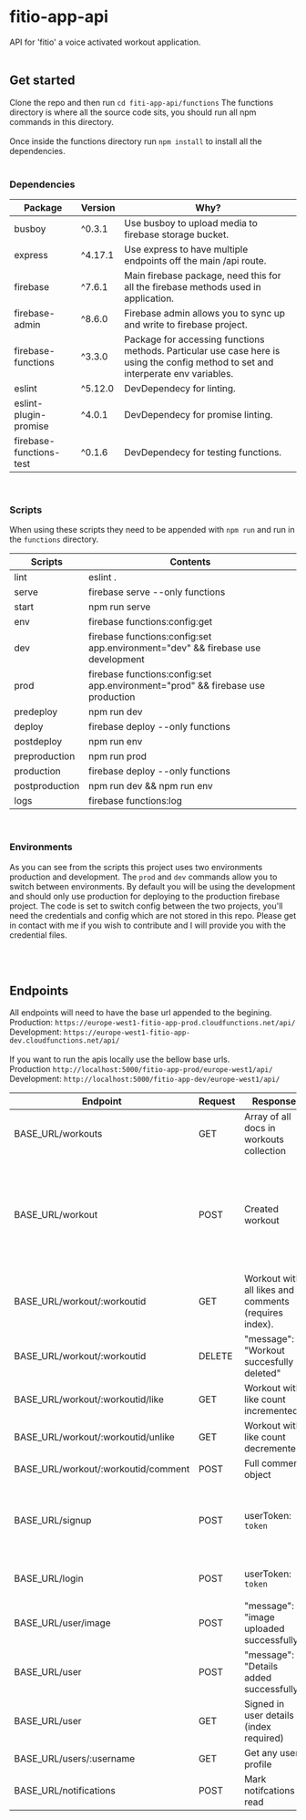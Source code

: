 # fitio-app-api

API for 'fitio' a voice activated workout application.
<br/><br/>

## Get started

Clone the repo and then run `cd fiti-app-api/functions` The functions directory is where all the source code sits, you should run all npm commands in this directory.<br/><br/>
Once inside the functions directory run `npm install` to install all the dependencies.<br/>
<br/>

### Dependencies

| Package                 | Version | Why?                                                                                                                               |
| ----------------------- | ------- | ---------------------------------------------------------------------------------------------------------------------------------- |
| busboy                  | ^0.3.1  | Use busboy to upload media to firebase storage bucket.                                                                             |
| express                 | ^4.17.1 | Use express to have multiple endpoints off the main /api route.                                                                    |
| firebase                | ^7.6.1  | Main firebase package, need this for all the firebase methods used in application.                                                 |
| firebase-admin          | ^8.6.0  | Firebase admin allows you to sync up and write to firebase project.                                                                |
| firebase-functions      | ^3.3.0  | Package for accessing functions methods. Particular use case here is using the config method to set and interperate env variables. |
| eslint                  | ^5.12.0 | DevDependecy for linting.                                                                                                          |
| eslint-plugin-promise   | ^4.0.1  | DevDependecy for promise linting.                                                                                                  |
| firebase-functions-test | ^0.1.6  | DevDependecy for testing functions.                                                                                                |

<br/>

### Scripts

When using these scripts they need to be appended with `npm run` and run in the `functions` directory.

| Scripts        | Contents                                                                          |
| -------------- | --------------------------------------------------------------------------------- |
| lint           | eslint .                                                                          |
| serve          | firebase serve --only functions                                                   |
| start          | npm run serve                                                                     |
| env            | firebase functions:config:get                                                     |
| dev            | firebase functions:config:set app.environment=\"dev\" && firebase use development |
| prod           | firebase functions:config:set app.environment=\"prod\" && firebase use production |
| predeploy      | npm run dev                                                                       |
| deploy         | firebase deploy --only functions                                                  |
| postdeploy     | npm run env                                                                       |
| preproduction  | npm run prod                                                                      |
| production     | firebase deploy --only functions                                                  |
| postproduction | npm run dev && npm run env                                                        |
| logs           | firebase functions:log                                                            |

<br/>

### Environments

As you can see from the scripts this project uses two environments production and development.
The `prod` and `dev` commands allow you to switch between environments.
By default you will be using the development and should only use production for deploying to the production firebase project.
The code is set to switch config between the two projects, you'll need the credentials and config which are not stored in this repo.
Please get in contact with me if you wish to contribute and I will provide you with the credential files.

<br/><br/>

## Endpoints

All endpoints will need to have the base url appended to the begining.<br/>
Production: `https://europe-west1-fitio-app-prod.cloudfunctions.net/api/`<br/>
Development: `https://europe-west1-fitio-app-dev.cloudfunctions.net/api/`<br/>
<br/>
If you want to run the apis locally use the bellow base urls.<br/>
Production `http://localhost:5000/fitio-app-prod/europe-west1/api/`<br/>
Development: `http://localhost:5000/fitio-app-dev/europe-west1/api/`<br/>

| Endpoint                            | Request | Response                                              | Headers                       | Body                                                                                                                                                                                      | Auth |
| ----------------------------------- | ------- | ----------------------------------------------------- | ----------------------------- | ----------------------------------------------------------------------------------------------------------------------------------------------------------------------------------------- | ---- |
| BASE_URL/workouts                   | GET     | Array of all docs in workouts collection              | None                          | None                                                                                                                                                                                      | None |
| BASE_URL/workout                    | POST    | Created workout                                       | Authorization: Bearer `token` | `{ "title": "workout title", "countdown": 0, "excercises": [ { "title": "excercise title", "sets": 0, "reps": 5, "rest": 10, "increment": 0, "double": false, "repetitions": false } ] }` | Yes  |
| BASE_URL/workout/:workoutid         | GET     | Workout with all likes and comments (requires index). | None                          | None                                                                                                                                                                                      | None |
| BASE_URL/workout/:workoutid         | DELETE  | "message": "Workout succesfully deleted"              | Authorization: Bearer `token` | None                                                                                                                                                                                      | Yes  |
| BASE_URL/workout/:workoutid/like    | GET     | Workout with like count incremented.                  | Authorization: Bearer `token` | None                                                                                                                                                                                      | Yes  |
| BASE_URL/workout/:workoutid/unlike  | GET     | Workout with like count decremented.                  | Authorization: Bearer `token` | None                                                                                                                                                                                      | Yes  |
| BASE_URL/workout/:workoutid/comment | POST    | Full comment object                                   | Authorization: Bearer `token` | `{ "body": "comment goes here" }`                                                                                                                                                         | Yes  |
| BASE_URL/signup                     | POST    | userToken: `token`                                    | None                          | `{ "username": "username", "email": "email@email.com", "password": "password", "confirmPassword": "password" }`                                                                           | None |
| BASE_URL/login                      | POST    | userToken: `token`                                    | None                          | `{ "email": "email@email.com", "password": "password" }`                                                                                                                                  | None |
| BASE_URL/user/image                 | POST    | "message": "image uploaded successfully"              | Authorization: Bearer `token` | form-data: /path-to/file.png                                                                                                                                                              | None |
| BASE_URL/user                       | POST    | "message": "Details added successfully"               | Authorization: Bearer `token` | `{ "bio": "", "website": "", "location": "" }`                                                                                                                                            | Yes  |
| BASE_URL/user                       | GET     | Signed in user details (index required)               | Authorization: Bearer `token` | None                                                                                                                                                                                      | Yes  |
| BASE_URL/users/:username            | GET     | Get any users profile                                 | None                          | None                                                                                                                                                                                      | None |
| BASE_URL/notifications              | POST    | Mark notifcations read                                | Authorization: Bearer `token` | `[ notificationId, notificationId, notificationId ]`                                                                                                                                      | Yes  |

